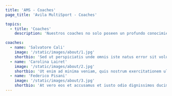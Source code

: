 ```yaml
---
title: 'AMS - Coaches'
page_title: 'Avila MultiSport - Coaches'

topics:
  - title: 'Coaches'
    description: 'Nuestros coaches no solo poseen un profundo conocimiento de las técnicas de natación, ciclismo y running, sino que también comprenden la complejidad de la transición entre estas disciplinas. Diseñamos planes de entrenamiento personalizados que se adaptan a las necesidades individuales de los deportistas, teniendo en cuenta factores como la resistencia, la fuerza y la resistencia mental. Su experiencia y orientación son cruciales para ayudar a los atletas a alcanzar sus metas, ya sea completar su primer triatlón o competir en distancias más largas y desafiantes.'

coaches:
  - name: 'Salvatore Cali'
    image: '/static/images/about/1.jpg'
    shortbio: 'Sed ut perspiciatis unde omnis iste natus error sit voluptatem accusantium doloremque laudantium, totam rem aperiam, eaque ipsa quae ab illo inventore veritatis et quasi architecto beatae vitae dicta sunt explicabo. Nemo enim ipsam voluptatem quia voluptas sit aspernatur aut odit aut fugit, sed quia consequuntur magni dolores eos qui ratione voluptatem sequi nesciunt.'
  - name: 'Carolina Lairet'
    image: '/static/images/about/2.jpg'
    shortbio: 'Ut enim ad minima veniam, quis nostrum exercitationem ullam corporis suscipit laboriosam, nisi ut aliquid ex ea commodi consequatur? Quis autem vel eum iure reprehenderit qui in ea voluptate velit esse quam nihil molestiae consequatur, vel illum qui dolorem eum fugiat quo voluptas nulla pariatur?"'
  - name: 'Federico Pisani'
    image: '/static/images/about/3.jpg'
    shortbio: 'At vero eos et accusamus et iusto odio dignissimos ducimus qui blanditiis praesentium voluptatum deleniti atque corrupti quos dolores et quas molestias excepturi sint occaecati cupiditate non provident, similique sunt in culpa qui officia deserunt mollitia animi, id est laborum et dolorum fuga. Et harum quidem rerum facilis est et expedita distinctio. '
---
```

